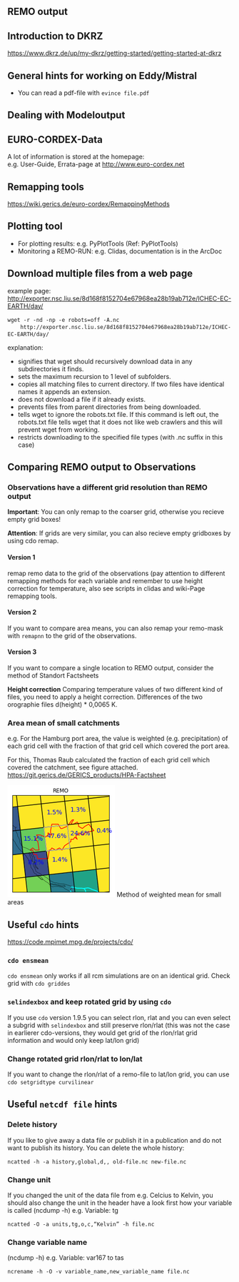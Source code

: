 ## REMO output

## Introduction to DKRZ

<https://www.dkrz.de/up/my-dkrz/getting-started/getting-started-at-dkrz>

## General hints for working on Eddy/Mistral


 * You can read a pdf-file with `evince file.pdf`

## Dealing with Modeloutput

## EURO-CORDEX-Data


A lot of information is stored at the homepage:\
e.g. User-Guide, Errata-page at <http://www.euro-cordex.net>

## Remapping tools

<https://wiki.gerics.de/euro-cordex/RemappingMethods>

## Plotting tool


 * For plotting results: e.g. PyPlotTools (Ref: PyPlotTools)
 * Monitoring a REMO-RUN: e.g. Clidas, documentation is in the ArcDoc

## Download multiple files from a web page

example page:
<http://exporter.nsc.liu.se/8d168f8152704e67968ea28b19ab712e/ICHEC-EC-EARTH/day/>

    wget -r -nd -np -e robots=off -A.nc 
        http://exporter.nsc.liu.se/8d168f8152704e67968ea28b19ab712e/ICHEC-EC-EARTH/day/

explanation:

 * signifies that wget should recursively download data in any subdirectories it finds.
 * sets the maximum recursion to 1 level of subfolders.
 * copies all matching files to current directory. If two files have identical names it appends an extension.
 * does not download a file if it already exists.
 * prevents files from parent directories from being downloaded.
 * tells wget to ignore the robots.txt file. If this command is left out,
   the robots.txt file tells wget that it does not like web crawlers and
   this will prevent wget from working.
 * restricts downloading to the specified file types (with .nc suffix in this case)

## Comparing REMO output to Observations

### Observations have a different grid resolution than REMO output

**Important**: You can only remap to the coarser grid, otherwise you
recieve empty grid boxes!

**Attention**: If grids are very similar, you can also recieve empty
gridboxes by using cdo remap.

#### Version 1
remap remo data to the grid of the observations (pay attention to different
remapping methods for each variable and
remember to use height correction for temperature, also see scripts
in clidas and wiki-Page remapping tools.

#### Version 2
If you want to compare area means, you can also remap
your remo-mask with `remapnn` to the grid of the observations.

#### Version 3
If you want to compare a single location to REMO output,
consider the method of Standort Factsheets

**Height correction** Comparing temperature values of two different kind
of files, you need to apply a height correction. Differences of the two
orographie files d(height) * 0,0065 K.

### Area mean of small catchments

e.g. For the Hamburg port area, the value is weighted (e.g.
precipitation) of each grid cell with the fraction of that grid cell
which covered the port area.

For this, Thomas Raub calculated the fraction of each grid cell which
covered the catchment, see figure attached.
<https://git.gerics.de/GERICS_products/HPA-Factsheet>

![Method of weighted mean for small areas](./fig/krueckau_weights_REMOdetailliert.png "fig:")
Method of weighted mean for small areas

## Useful `cdo` hints

<https://code.mpimet.mpg.de/projects/cdo/>

### `cdo ensmean`

`cdo ensmean` only works if all rcm simulations are on an identical
grid. Check grid with `cdo griddes`

### `selindexbox` and keep rotated grid by using `cdo`

If you use `cdo` version 1.9.5 you can select rlon, rlat and you can
even select a subgrid with `selindexbox` and still preserve rlon/rlat
(this was not the case in earlierer cdo-versions, they would get grid of
the rlon/rlat grid information and would only keep lat/lon grid)

### Change rotated grid rlon/rlat to lon/lat

If you want to change the rlon/rlat of a remo-file to lat/lon grid, you
can use `cdo setgridtype curvilinear`

## Useful `netcdf file` hints

### Delete history

If you like to give away a data file or publish it in a publication and
do not want to publish its history. You can delete the whole history:

    ncatted -h -a history,global,d,, old-file.nc new-file.nc

### Change unit

If you changed the unit of the data file from e.g. Celcius to Kelvin,
you should also change the unit in the header have a look first how your
variable is called (ncdump -h) e.g. Variable: tg

    ncatted -O -a units,tg,o,c,“Kelvin” -h file.nc

### Change variable name

(ncdump -h) e.g. Variable: var167 to tas

    ncrename -h -O -v variable_name,new_variable_name file.nc
